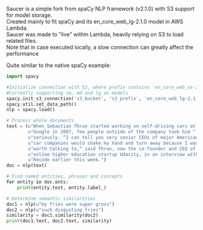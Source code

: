 Saucer is a simple fork from spaCy NLP framework (v2.1.0) with S3 support for model storage. <br>
Created mainly to fit spaCy and its en_core_web_lg-2.1.0 model in AWS Lambda.<br>
Saucer was made to "live" within Lambda, heavily relying on S3 to load related files.<br>
Note that in case executed locally, a slow connection can greatly affect the performance<br>

Quite similar to the native spaCy example:
```python
import spacy

#Initialize connection with S3, where prefix contains 'en_core_web_xx-2.1.0'
#Currently supporting sm, md and lg as models
spacy.init_s3_connection('s3_bucket', 's3_prefix', 'en_core_web_lg-2.1.0')
spacy.util.set_data_path()
nlp = spacy.load()

# Process whole documents
text = (u"When Sebastian Thrun started working on self-driving cars at "
        u"Google in 2007, few people outside of the company took him "
        u"seriously. “I can tell you very senior CEOs of major American "
        u"car companies would shake my hand and turn away because I wasn’t "
        u"worth talking to,” said Thrun, now the co-founder and CEO of "
        u"online higher education startup Udacity, in an interview with "
        u"Recode earlier this week.")
doc = nlp(text)

# Find named entities, phrases and concepts
for entity in doc.ents:
    print(entity.text, entity.label_)

# Determine semantic similarities
doc1 = nlp(u"my fries were super gross")
doc2 = nlp(u"such disgusting fries")
similarity = doc1.similarity(doc2)
print(doc1.text, doc2.text, similarity)
```

